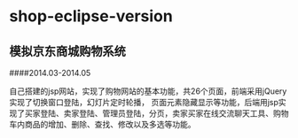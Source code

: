 shop-eclipse-version
====================
模拟京东商城购物系统
--------------------
####2014.03-2014.05
>
自己搭建的jsp网站，实现了购物网站的基本功能，共26个页面，前端采用jQuery实现了切换窗口登陆，幻灯片定时轮播， 页面元素隐藏显示等功能，后端用jsp实现了买家登陆、卖家登陆、管理员登陆，分页，卖家买家在线交流聊天工具、购物车内商品的增加、删除、查找、修改以及多选等功能。
